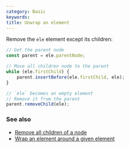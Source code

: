 ```yaml
---
category: Basic
keywords:
title: Unwrap an element
---
```


Remove the `ele` element except its children:

```js
// Get the parent node
const parent = ele.parentNode;

// Move all children node to the parent
while (ele.firstChild) {
    parent.insertBefore(ele.firstChild, ele);
}

// `ele` becomes an empty element
// Remove it from the parent
parent.removeChild(ele);
```

### See also

-   [Remove all children of a node](/remove-all-children-of-a-node)
-   [Wrap an element around a given element](/wrap-an-element-around-a-given-element)
